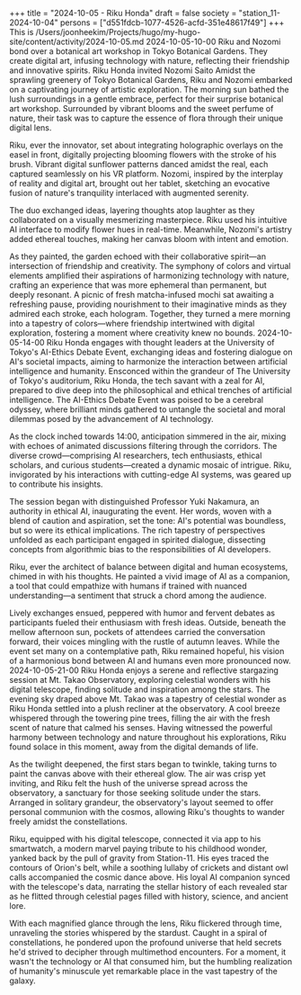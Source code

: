 +++
title = "2024-10-05 - Riku Honda"
draft = false
society = "station_11-2024-10-04"
persons = ["d551fdcb-1077-4526-acfd-351e48617f49"]
+++
This is /Users/joonheekim/Projects/hugo/my-hugo-site/content/activity/2024-10-05.md
2024-10-05-10-00
Riku and Nozomi bond over a botanical art workshop in Tokyo Botanical Gardens. They create digital art, infusing technology with nature, reflecting their friendship and innovative spirits.
Riku Honda invited Nozomi Saito
Amidst the sprawling greenery of Tokyo Botanical Gardens, Riku and Nozomi embarked on a captivating journey of artistic exploration. The morning sun bathed the lush surroundings in a gentle embrace, perfect for their surprise botanical art workshop. Surrounded by vibrant blooms and the sweet perfume of nature, their task was to capture the essence of flora through their unique digital lens. 

Riku, ever the innovator, set about integrating holographic overlays on the easel in front, digitally projecting blooming flowers with the stroke of his brush. Vibrant digital sunflower patterns danced amidst the real, each captured seamlessly on his VR platform. Nozomi, inspired by the interplay of reality and digital art, brought out her tablet, sketching an evocative fusion of nature's tranquility interlaced with augmented serenity.

The duo exchanged ideas, layering thoughts atop laughter as they collaborated on a visually mesmerizing masterpiece. Riku used his intuitive AI interface to modify flower hues in real-time. Meanwhile, Nozomi's artistry added ethereal touches, making her canvas bloom with intent and emotion.

As they painted, the garden echoed with their collaborative spirit—an intersection of friendship and creativity. The symphony of colors and virtual elements amplified their aspirations of harmonizing technology with nature, crafting an experience that was more ephemeral than permanent, but deeply resonant. A picnic of fresh matcha-infused mochi sat awaiting a refreshing pause, providing nourishment to their imaginative minds as they admired each stroke, each hologram. Together, they turned a mere morning into a tapestry of colors—where friendship intertwined with digital exploration, fostering a moment where creativity knew no bounds.
2024-10-05-14-00
Riku Honda engages with thought leaders at the University of Tokyo's AI-Ethics Debate Event, exchanging ideas and fostering dialogue on AI's societal impacts, aiming to harmonize the interaction between artificial intelligence and humanity.
Ensconced within the grandeur of The University of Tokyo's auditorium, Riku Honda, the tech savant with a zeal for AI, prepared to dive deep into the philosophical and ethical trenches of artificial intelligence. The AI-Ethics Debate Event was poised to be a cerebral odyssey, where brilliant minds gathered to untangle the societal and moral dilemmas posed by the advancement of AI technology.

As the clock inched towards 14:00, anticipation simmered in the air, mixing with echoes of animated discussions filtering through the corridors. The diverse crowd—comprising AI researchers, tech enthusiasts, ethical scholars, and curious students—created a dynamic mosaic of intrigue. Riku, invigorated by his interactions with cutting-edge AI systems, was geared up to contribute his insights.

The session began with distinguished Professor Yuki Nakamura, an authority in ethical AI, inaugurating the event. Her words, woven with a blend of caution and aspiration, set the tone: AI's potential was boundless, but so were its ethical implications. The rich tapestry of perspectives unfolded as each participant engaged in spirited dialogue, dissecting concepts from algorithmic bias to the responsibilities of AI developers.

Riku, ever the architect of balance between digital and human ecosystems, chimed in with his thoughts. He painted a vivid image of AI as a companion, a tool that could empathize with humans if trained with nuanced understanding—a sentiment that struck a chord among the audience.

Lively exchanges ensued, peppered with humor and fervent debates as participants fueled their enthusiasm with fresh ideas. Outside, beneath the mellow afternoon sun, pockets of attendees carried the conversation forward, their voices mingling with the rustle of autumn leaves. While the event set many on a contemplative path, Riku remained hopeful, his vision of a harmonious bond between AI and humans even more pronounced now.
2024-10-05-21-00
Riku Honda enjoys a serene and reflective stargazing session at Mt. Takao Observatory, exploring celestial wonders with his digital telescope, finding solitude and inspiration among the stars.
The evening sky draped above Mt. Takao was a tapestry of celestial wonder as Riku Honda settled into a plush recliner at the observatory. A cool breeze whispered through the towering pine trees, filling the air with the fresh scent of nature that calmed his senses. Having witnessed the powerful harmony between technology and nature throughout his explorations, Riku found solace in this moment, away from the digital demands of life.

As the twilight deepened, the first stars began to twinkle, taking turns to paint the canvas above with their ethereal glow. The air was crisp yet inviting, and Riku felt the hush of the universe spread across the observatory, a sanctuary for those seeking solitude under the stars. Arranged in solitary grandeur, the observatory's layout seemed to offer personal communion with the cosmos, allowing Riku's thoughts to wander freely amidst the constellations.

Riku, equipped with his digital telescope, connected it via app to his smartwatch, a modern marvel paying tribute to his childhood wonder, yanked back by the pull of gravity from Station-11. His eyes traced the contours of Orion's belt, while a soothing lullaby of crickets and distant owl calls accompanied the cosmic dance above. His loyal AI companion synced with the telescope's data, narrating the stellar history of each revealed star as he flitted through celestial pages filled with history, science, and ancient lore. 

With each magnified glance through the lens, Riku flickered through time, unraveling the stories whispered by the stardust. Caught in a spiral of constellations, he pondered upon the profound universe that held secrets he'd strived to decipher through multimethod encounters. For a moment, it wasn't the technology or AI that consumed him, but the humbling realization of humanity's minuscule yet remarkable place in the vast tapestry of the galaxy.
